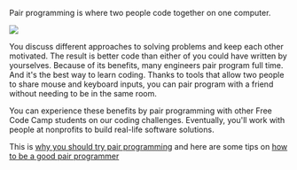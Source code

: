 Pair programming is where two people code together on one computer.

![](http://cs10.org/sp15/resources/images/pairprogramming.jpg)

You discuss different approaches to solving problems and keep each other motivated. The result is better code than either of you could have written by yourselves. Because of its benefits, many engineers pair program full time. And it's the best way to learn coding. Thanks to tools that allow two people to share mouse and keyboard inputs, you can pair program with a friend without needing to be in the same room.

You can experience these benefits by pair programming with other Free Code Camp students on our coding challenges. Eventually, you'll work with people at nonprofits to build real-life software solutions.

This is [why you should try pair programming](https://github.com/FreeCodeCamp/freecodecamp/wiki/Why-You-Should-Try-Pair-Programming) and here are some tips on [how to be a good pair programmer](https://github.com/FreeCodeCamp/freecodecamp/wiki/Tips-on-How-To-Become-A-Good-Pair-Programmer)
